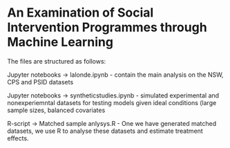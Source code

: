 # An Examination of Social Intervention Programmes  through Machine Learning 
 
<p> The files are structured as follows: </p>

<p> Jupyter notebooks -> lalonde.ipynb - contain the main analysis on the NSW, CPS and PSID datasets </p>
<p> Jupyter notebooks -> syntheticstudies.ipynb - simulated experimental and nonexperiemntal datasets for testing models given ideal conditions (large sample sizes, balanced covariates </p> 
<p> R-script -> Matched sample anlysys.R - One we have generated matched datasets, we use R to analyse these datasets and estimate treatment effects. </p>
